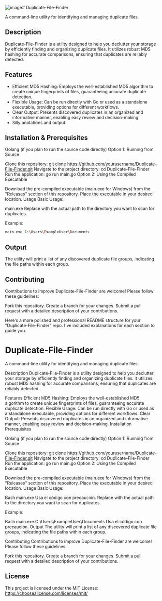 ![image](https://github.com/lilsheepyy/Duplicate-File-Finder/assets/128471020/a0e8a6ca-a5ea-41c0-8ee2-c61aa8310f66)# Duplicate-File-Finder

A command-line utility for identifying and managing duplicate files.

## Description
Duplicate-File-Finder is a utility designed to help you declutter your storage by efficiently finding and organizing duplicate files. It utilizes robust MD5 hashing for accurate comparisons, ensuring that duplicates are reliably detected.

## Features
* Efficient MD5 Hashing: Employs the well-established MD5 algorithm to create unique fingerprints of files, guaranteeing accurate duplicate detection.
* Flexible Usage: Can be run directly with Go or used as a standalone executable, providing options for different workflows.
* Clear Output: Presents discovered duplicates in an organized and informative manner, enabling easy review and decision-making.
* Silly anotations and output.

## Installation & Prerequisites

Golang (if you plan to run the source code directly)
Option 1: Running from Source

Clone this repository: git clone https://github.com/yourusername/Duplicate-File-Finder.git
Navigate to the project directory: cd Duplicate-File-Finder
Run the application: go run main.go
Option 2: Using the Compiled Executable

Download the pre-compiled executable (main.exe for Windows) from the "Releases" section of this repository.
Place the executable in your desired location.
Usage
Basic Usage:

main.exe <filepath>
Replace <filepath> with the actual path to the directory you want to scan for duplicates.

Example:
```bash
main.exe C:\Users\ExampleUser\Documents
```

## Output
The utility will print a list of any discovered duplicate file groups, indicating the file paths within each group.

## Contributing
Contributions to improve Duplicate-File-Finder are welcome! Please follow these guidelines:

Fork this repository.
Create a branch for your changes.
Submit a pull request with a detailed description of your contributions.


Here's a more polished and professional README structure for your "Duplicate-File-Finder" repo. I've included explanations for each section to guide you.

# Duplicate-File-Finder

A command-line utility for identifying and managing duplicate files.

Description
Duplicate-File-Finder is a utility designed to help you declutter your storage by efficiently finding and organizing duplicate files. It utilizes robust MD5 hashing for accurate comparisons, ensuring that duplicates are reliably detected.

Features
Efficient MD5 Hashing: Employs the well-established MD5 algorithm to create unique fingerprints of files, guaranteeing accurate duplicate detection.
Flexible Usage: Can be run directly with Go or used as a standalone executable, providing options for different workflows.
Clear Output: Presents discovered duplicates in an organized and informative manner, enabling easy review and decision-making.
Installation
Prerequisites

Golang (if you plan to run the source code directly)
Option 1: Running from Source

Clone this repository: git clone https://github.com/yourusername/Duplicate-File-Finder.git
Navigate to the project directory: cd Duplicate-File-Finder
Run the application: go run main.go
Option 2: Using the Compiled Executable

Download the pre-compiled executable (main.exe for Windows) from the "Releases" section of this repository.
Place the executable in your desired location.
Usage
Basic Usage:

Bash
main.exe <filepath>
Usa el código con precaución.
Replace <filepath> with the actual path to the directory you want to scan for duplicates.

Example:

Bash
main.exe C:\Users\ExampleUser\Documents
Usa el código con precaución.
Output
The utility will print a list of any discovered duplicate file groups, indicating the file paths within each group.

Contributing
Contributions to improve Duplicate-File-Finder are welcome! Please follow these guidelines:

Fork this repository.
Create a branch for your changes.
Submit a pull request with a detailed description of your contributions.

## License
This project is licensed under the MIT License: https://choosealicense.com/licenses/mit/ 
